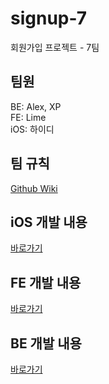 # signup-7
회원가입 프로젝트 - 7팀

## 팀원

BE: Alex, XP  
FE: Lime  
iOS: 하이디

## 팀 규칙

[Github Wiki][team-rule]

## iOS 개발 내용

[바로가기][ios-dev]

## FE 개발 내용

[바로가기][fe-dev]

## BE 개발 내용

[바로가기][be-dev]

[team-rule]: https://github.com/codesquad-memeber-2020/signup-7/wiki/회원가입-프로젝트-7팀-규칙
[ios-dev]: https://github.com/codesquad-memeber-2020/signup-7/wiki/iOS-개발-진행상황
[fe-dev]: https://github.com/codesquad-memeber-2020/signup-7/wiki/FE-개발-진행상황
[be-dev]: https://github.com/codesquad-memeber-2020/signup-7/wiki/BE-개발-진행상황
